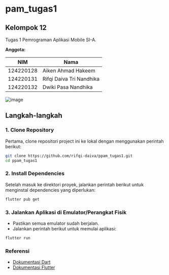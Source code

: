 # pam_tugas1

## Kelompok 12

Tugas 1 Pemrograman Aplikasi Mobile SI-A.

**Anggota:**

| NIM       | Nama                     |
| --------- | ------------------------ |
| 124220128 | Aiken Ahmad Hakeem       |
| 124220131 | Rifqi Daiva Tri Nandhika |
| 124220132 | Dwiki Pasa Nandhika      |

![image](https://github.com/user-attachments/assets/0194e1ab-62ff-4d48-8128-b35fe4ceccae)

## Langkah-langkah

### 1. Clone Repository

Pertama, clone repositori project ini ke lokal dengan menggunakan perintah berikut:

```bash
git clone https://github.com/rifqi-daiva/ppam_tugas1.git
cd ppam_tugas1
```

### 2. Install Dependencies

Setelah masuk ke direktori proyek, jalankan perintah berikut untuk menginstal dependencies yang diperlukan:

```bash
flutter pub get
```

### 3. Jalankan Aplikasi di Emulator/Perangkat Fisik

- Pastikan semua emulator sudah berjalan.
- Jalankan perintah berikut untuk memulai aplikasi:

```bash
flutter run
```

### Referensi

- [Dokumentasi Dart](https://dart.dev/guides)
- [Dokumentasi Flutter](https://docs.flutter.dev/)
